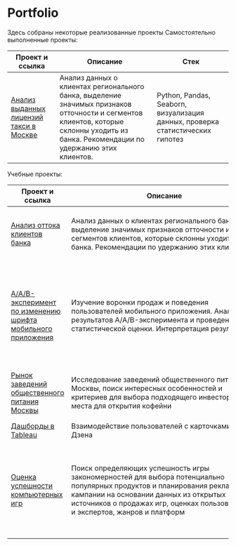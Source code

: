 # Portfolio

Здесь собраны некоторые реализованные проекты
Самостоятельно выполненные проекты:

| Проект и ссылка  | Описание | Стек |
| ------------- | ------------- |------------- |
| [Анализ выданных лицензий такси в Москве](<[https://github.com/EkaterinaShcherbakova7/Portfolio/tree/main/%D0%9E%D1%82%D1%82%D0%BE%D0%BA%20%D0%BA%D0%BB%D0%B8%D0%B5%D0%BD%D1%82%D0%BE%D0%B2%20%D0%B1%D0%B0%D0%BD%D0%BA%D0%B0](https://github.com/EkaterinaShcherbakova7/Portfolio/tree/main/%D0%90%D0%BD%D0%B0%D0%BB%D0%B8%D0%B7%20%D0%B2%D1%8B%D0%B4%D0%B0%D0%BD%D0%BD%D1%8B%D1%85%20%D0%BB%D0%B8%D1%86%D0%B5%D0%BD%D0%B7%D0%B8%D0%B9%20%D1%82%D0%B0%D0%BA%D1%81%D0%B8%20%D0%B2%20%D0%9C%D0%BE%D1%81%D0%BA%D0%B2%D0%B5)>)  | Анализ данных о клиентах регионального банка, выделение значимых признаков отточности и сегментов клиентов, которые склонны уходить из банка. Рекомендации по удержанию этих клиентов.  |Python, Pandas, Seaborn, визуализация данных, проверка статистических гипотез |

Учебные проекты:

| Проект и ссылка  | Описание | Стек |
| ------------- | ------------- |------------- |
| [Анализ оттока клиентов банка](<https://github.com/EkaterinaShcherbakova7/Portfolio/tree/main/%D0%9E%D1%82%D1%82%D0%BE%D0%BA%20%D0%BA%D0%BB%D0%B8%D0%B5%D0%BD%D1%82%D0%BE%D0%B2%20%D0%B1%D0%B0%D0%BD%D0%BA%D0%B0>)  | Анализ данных о клиентах регионального банка, выделение значимых признаков отточности и сегментов клиентов, которые склонны уходить из банка. Рекомендации по удержанию этих клиентов.  |Python, Pandas, Seaborn, визуализация данных, проверка статистических гипотез |
| [A/A/B-эксперимент по изменению шрифта мобильного приложения](<https://github.com/EkaterinaShcherbakova7/Portfolio/tree/main/AAB%20%D1%8D%D0%BA%D1%81%D0%BF%D0%B5%D1%80%D0%B8%D0%BC%D0%B5%D0%BD%D1%82%20%D0%BF%D0%BE%20%D0%B8%D0%B7%D0%BC%D0%B5%D0%BD%D0%B5%D0%BD%D0%B8%D1%8E%20%D1%88%D1%80%D0%B8%D1%84%D1%82%D0%B0%20%D0%BC%D0%BE%D0%B1%D0%B8%D0%BB%D1%8C%D0%BD%D0%BE%D0%B3%D0%BE%20%D0%BF%D1%80%D0%B8%D0%BB%D0%BE%D0%B6%D0%B5%D0%BD%D0%B8%D1%8F>)  | Изучение воронки продаж и поведения пользователей мобильного приложения. Анализ результатов A/A/B-эксперимента и проведение статистической оценки. Интерпретация результатов.  |A/B-тестирование, Python, Matplotlib, Pandas, Plotly, Seaborn, визуализация данных,проверка статистических гипотез, продуктовые метрики, событийная аналитика  |
| [Рынок заведений общественного питания Москвы](<https://github.com/EkaterinaShcherbakova7/Portfolio/tree/main/%D0%A0%D1%8B%D0%BD%D0%BE%D0%BA%20%D0%B7%D0%B0%D0%B2%D0%B5%D0%B4%D0%B5%D0%BD%D0%B8%D0%B9%20%D0%BE%D0%B1%D1%89%D0%B5%D1%81%D1%82%D0%B2%D0%B5%D0%BD%D0%BD%D0%BE%D0%B3%D0%BE%20%D0%BF%D0%B8%D1%82%D0%B0%D0%BD%D0%B8%D1%8F%20%D0%9C%D0%BE%D1%81%D0%BA%D0%B2%D1%8B>)  | Исследование заведений общественного питания Москвы, поиск интересных особенностей и критериев для выбора подходящего инвесторам места для открытия кофейни  |Python, Pandas, Plotly, Seaborn, визуализация данных  |
| [Дашборды в Tableau](<https://github.com/EkaterinaShcherbakova7/Portfolio/tree/main/%D0%94%D0%B0%D1%88%D0%B1%D0%BE%D1%80%D0%B4%D1%8B%20%D0%B2%20Tableau>)  | Взаимодействие пользователей с карточками Яндекс Дзена  |Tableau, построение дашбордов  |
| [Оценка успешности компьютерных игр](<https://github.com/EkaterinaShcherbakova7/Portfolio/tree/main/%D0%9E%D1%86%D0%B5%D0%BD%D0%BA%D0%B0%20%D1%83%D1%81%D0%BF%D0%B5%D1%88%D0%BD%D0%BE%D1%81%D1%82%D0%B8%20%D0%BA%D0%BE%D0%BC%D0%BF%D1%8C%D1%8E%D1%82%D0%B5%D1%80%D0%BD%D1%8B%D1%85%20%D0%B8%D0%B3%D1%80>)  | Поиск определяющих успешность игры закономерностей для выбора потенциально популярных продуктов и планирования рекламной кампании на основании данных из открытых источников о продажах игр, оценках пользователей и экспертов, жанров и платформ  |Python, Pandas, Matplotlib, NumPy, исследовательский анализ данных, описательная статистика, предобработка данных, проверка статистических гипотез  |
|    |    |   |


